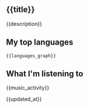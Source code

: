 <!-- deno-fmt-ignore-file -->
## {{title}}

{{description}}


## My top languages

```
{{languages_graph}}
```


## What I'm listening to

{{music_activity}}


{{updated_at}}
